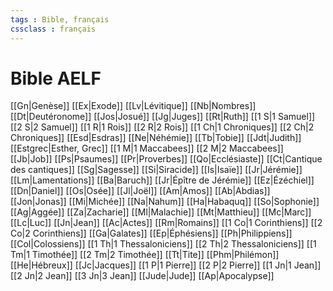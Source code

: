 ```yaml
---
tags : Bible, français
cssclass : français
---
```

# Bible AELF

[[Gn|Genèse]]
[[Ex|Exode]]
[[Lv|Lévitique]]
[[Nb|Nombres]]
[[Dt|Deutéronome]]
[[Jos|Josué]]
[[Jg|Juges]]
[[Rt|Ruth]]
[[1 S|1 Samuel]]
[[2 S|2 Samuel]]
[[1 R|1 Rois]]
[[2 R|2 Rois]]
[[1 Ch|1 Chroniques]]
[[2 Ch|2 Chroniques]]
[[Esd|Esdras]]
[[Ne|Néhémie]]
[[Tb|Tobie]]
[[Jdt|Judith]]
[[Estgrec|Esther, Grec]]
[[1 M|1 Maccabees]]
[[2 M|2 Maccabees]]
[[Jb|Job]]
[[Ps|Psaumes]]
[[Pr|Proverbes]]
[[Qo|Ecclésiaste]]
[[Ct|Cantique des cantiques]]
[[Sg|Sagesse]]
[[Si|Siracide]]
[[Is|Isaïe]]
[[Jr|Jérémie]]
[[Lm|Lamentations]]
[[Ba|Baruch]]
[[Jr|Épître de Jérémie]]
[[Ez|Ézéchiel]]
[[Dn|Daniel]]
[[Os|Osée]]
[[Jl|Joël]]
[[Am|Amos]]
[[Ab|Abdias]]
[[Jon|Jonas]]
[[Mi|Michée]]
[[Na|Nahum]]
[[Ha|Habaquq]]
[[So|Sophonie]]
[[Ag|Aggée]]
[[Za|Zacharie]]
[[Ml|Malachie]]
[[Mt|Matthieu]]
[[Mc|Marc]]
[[Lc|Luc]]
[[Jn|Jean]]
[[Ac|Actes]]
[[Rm|Romains]]
[[1 Co|1 Corinthiens]]
[[2 Co|2 Corinthiens]]
[[Ga|Galates]]
[[Ep|Éphésiens]]
[[Ph|Philippiens]]
[[Col|Colossiens]]
[[1 Th|1 Thessaloniciens]]
[[2 Th|2 Thessaloniciens]]
[[1 Tm|1 Timothée]]
[[2 Tm|2 Timothée]]
[[Tt|Tite]]
[[Phm|Philémon]]
[[He|Hébreux]]
[[Jc|Jacques]]
[[1 P|1 Pierre]]
[[2 P|2 Pierre]]
[[1 Jn|1 Jean]]
[[2 Jn|2 Jean]]
[[3 Jn|3 Jean]]
[[Jude|Jude]]
[[Ap|Apocalypse]]
